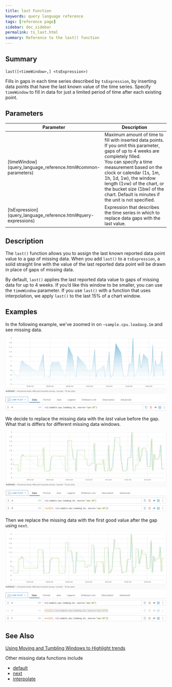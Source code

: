 ```yaml
---
title: last Function
keywords: query language reference
tags: [reference page]
sidebar: doc_sidebar
permalink: ts_last.html
summary: Reference to the last() function
---
```

## Summary
```
last([<timeWindow>,] <tsExpression>)
```
Fills in gaps in each time series described by `tsExpression`, by inserting data points that have the last known value of the time series. Specify `timeWindow` to fill in data for just a limited period of time after each existing point.

## Parameters

<table>
<tbody>
<thead>
<tr><th width="20%">Parameter</th><th width="80%">Description</th></tr>
</thead>
<tr>
<td markdown="span">[timeWindow](query_language_reference.html#common-parameters)</td>
<td>Maximum amount of time to fill with inserted data points. If you omit this parameter, gaps of up to 4 weeks are completely filled.
<br>You can specify a time measurement based on the clock or calendar (1s, 1m, 1h, 1d, 1w), the window length (1vw) of the chart, or the bucket size (1bw) of the chart. Default is minutes if the unit is not specified. </td></tr>
<tr>
<td markdown="span"> [tsExpression](query_language_reference.html#query-expressions)</td>
<td>Expression that describes the time series in which to replace data gaps with the last value. </td>
</tr>
</tbody>
</table>

## Description

The `last()` function allows you to assign the last known reported data point value to a gap of missing data. When you add `last()` to a  `tsExpression`, a solid straight line with the value of the last reported data point will be drawn in place of gaps of missing data.

By default, `last()` applies the last reported data value to gaps of missing data for up to 4 weeks. If you’d like this window to be smaller, you can use the `timeWindow` parameter. If you use `last()` with a function that uses interpolation, we apply  `last()` to the last 15% of a chart window.

## Examples

In the following example, we've zoomed in on `~sample.cpu.loadavg.1m` and see missing data.

![ts_last before](images/ts_last_next_before.png)

We decide to replace the missing data with the *last* value before the gap. What that is differs for different missing data windows.

![ts_last](images/ts_last.png)

Then we replace the missing data with the first good value after the gap using `next`.

![ts next](images/ts_next.png)

## See Also

[Using Moving and Tumbling Windows to Highlight trends](query_language_windows_trends.html)

Other missing data functions include
* [default](ts_default.html)
* [next](ts_next.html)
* [interpolate](ts_interpolate.html)
